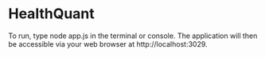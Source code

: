 # HealthQuant
To run, type node app.js in the terminal or console. The application will then be accessible via your web browser at http://localhost:3029.
